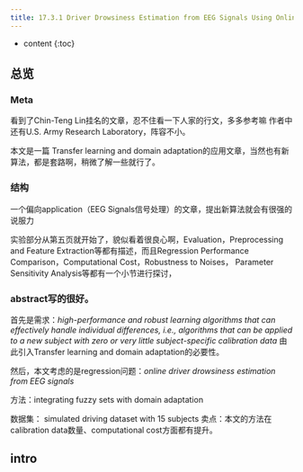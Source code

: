```yaml
--- 
title: 17.3.1 Driver Drowsiness Estimation from EEG Signals Using Online Weighted Adaptation Regularization for Regression (OwARR)
---
```




* content
{:toc}

## 总览
### Meta
看到了Chin-Teng Lin挂名的文章，忍不住看一下人家的行文，多多参考嘛
作者中还有U.S. Army Research Laboratory，阵容不小。

本文是一篇 Transfer learning and domain adaptation的应用文章，当然也有新算法，都是套路啊，稍微了解一些就行了。

### 结构
一个偏向application（EEG Signals信号处理）的文章，提出新算法就会有很强的说服力

实验部分从第五页就开始了，貌似看着很良心啊，Evaluation，Preprocessing and Feature Extraction等都有描述，而且Regression Performance Comparison，Computational Cost，Robustness to Noises， Parameter Sensitivity Analysis等都有一个小节进行探讨，

###  abstract写的很好。
首先是需求：_high-performance and robust learning algorithms that can effectively handle individual differences, i.e., algorithms that can be applied to a new subject with zero or very little subject-specific calibration data_
由此引入Transfer learning and domain adaptation的必要性。

然后，本文考虑的是regression问题：_online driver drowsiness estimation from EEG signals_

方法：integrating fuzzy sets with domain adaptation

数据集： simulated driving dataset with 15 subjects 
卖点：本文的方法在calibration data数量、computational cost方面都有提升。

## intro





